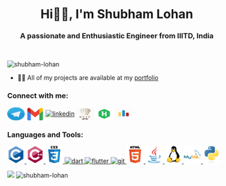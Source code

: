 <h1 align="center">Hi👋🏻, I'm Shubham Lohan</h1>
<h3 align="center">A passionate and Enthusiastic Engineer from IIITD, India</h3>

<br>
<p align="left"> <img src="https://komarev.com/ghpvc/?username=shubham-lohan&label=Profile%20views&color=f53f2b&style=plastic" alt="shubham-lohan" /> </p>

<!-- - 👨‍💻 All of my projects are available at my [portfolio](https://shubham-lohan.github.io) -->
- 👨‍💻 All of my projects are available at my <a href="https://shubham-lohan.github.io" target="_blank">portfolio</a>
<h3 align="left">Connect with me:</h3>
<p align="left">
<a href="https://t.me/shubham_lohan" target="_blank"><img align="center" src="icons/telegram.svg" alt="telegram" height="30" width="40" /></a>
<a target="_blank" rel="noopener noreferrer" rel=" noopener noreferrer" target="_blank" href="mailto:shubhamlohan99@gmail.com" ><img align="center" src="icons/gmail.svg" alt="gmail" height="30" width="40" ></a>
<a target="_blank" rel="noopener noreferrer" href="https://linkedin.com/in/shubham-lohan" target="_blank"><img align="center" src="https://icongr.am/devicon/linkedin-original.svg?size=128&color=currentColor" alt="linkedin" height="30" width="40" /></a>
<!-- <a target="_blank" rel="noopener noreferrer" href="https://fb.com/lohanshubham" target="_blank"><img align="center" src="https://icongr.am/devicon/facebook-original.svg?size=128&color=currentColor" alt="facebook" height="30" width="40" /></a> -->
<!-- <a target="_blank" rel="noopener noreferrer" href="https://instagram.com/shubham_lohan" target="_blank"><img align="center" src="icons/instagram.svg" alt="instagram" height="30" width="40" /></a> -->
<a target="_blank" rel="noopener noreferrer" href="https://www.codechef.com/users/shubham_lohan" target="_blank"><img align="center" src="icons/codechef.svg" alt="codechef" height="30" width="40" /></a>
<a target="_blank" rel="noopener noreferrer" href="https://www.hackerrank.com/shubham_lohan" target="_blank"><img align="center" src="icons/hackerank.svg" alt="hackerrank" height="30" width="40" /></a>
<a target="_blank" rel="noopener noreferrer" href="https://codeforces.com/profile/shubham_lohan" target="_blank"><img align="center" src="icons/codeforces.svg" alt="codeforces" height="30" width="40" /></a>
</p>

<h3 align="left">Languages and Tools:</h3>
<p align="left"> <a href="https://www.cprogramming.com/" target="_blank"> <img src="https://raw.githubusercontent.com/devicons/devicon/master/icons/c/c-original.svg" alt="c" width="40" height="40"/> </a> <a href="https://www.w3schools.com/cpp/" target="_blank"> <img src="https://raw.githubusercontent.com/devicons/devicon/master/icons/cplusplus/cplusplus-original.svg" alt="cplusplus" width="40" height="40"/> </a> <a href="https://www.w3schools.com/css/" target="_blank"> <img src="https://raw.githubusercontent.com/devicons/devicon/master/icons/css3/css3-original-wordmark.svg" alt="css3" width="40" height="40"/> </a> <a href="https://dart.dev" target="_blank"> <img src="https://www.vectorlogo.zone/logos/dartlang/dartlang-icon.svg" alt="dart" width="40" height="40"/> </a> <a href="https://flutter.dev" target="_blank"> <img src="https://www.vectorlogo.zone/logos/flutterio/flutterio-icon.svg" alt="flutter" width="40" height="40"/> </a> <a href="https://git-scm.com/" target="_blank"> <img src="https://www.vectorlogo.zone/logos/git-scm/git-scm-icon.svg" alt="git" width="40" height="40"/> </a> <a href="https://www.w3.org/html/" target="_blank"> <img src="https://raw.githubusercontent.com/devicons/devicon/master/icons/html5/html5-original-wordmark.svg" alt="html5" width="40" height="40"/> </a> <a href="https://www.java.com" target="_blank"> <img src="https://raw.githubusercontent.com/devicons/devicon/master/icons/java/java-original.svg" alt="java" width="40" height="40"/> </a> <a href="https://www.linux.org/" target="_blank"> <img src="https://raw.githubusercontent.com/devicons/devicon/master/icons/linux/linux-original.svg" alt="linux" width="40" height="40"/> </a> <a href="https://www.mysql.com/" target="_blank"> <img src="https://raw.githubusercontent.com/devicons/devicon/master/icons/mysql/mysql-original-wordmark.svg" alt="mysql" width="40" height="40"/> </a> <a href="https://www.python.org" target="_blank"> <img src="https://raw.githubusercontent.com/devicons/devicon/master/icons/python/python-original.svg" alt="python" width="40" height="40"/> </a> </p>

<p><img align="left" src="https://github-readme-stats.vercel.app/api/top-langs?username=shubham-lohan&show_icons=true&locale=en&layout=flat&theme=highcontrast&title_color=42f584&hide_border=true alt="shubham-lohan" /></p>
<p>&nbsp;<img align="center" src="https://github-readme-stats.vercel.app/api?username=shubham-lohan&show_icons=true&theme=highcontrast&title_color=42f584&icon_color=f53f2b&hide_border=true&count_private=true&line_height=40" alt="shubham-lohan" /></p>

<!-- [![ReadMe Card](https://github-readme-stats.vercel.app/api/pin/?username=shubham-lohan&repo=Basic-Linux-Shell)](https://github.com/shubham-lohan/Basic-Linux-Shell) -->
